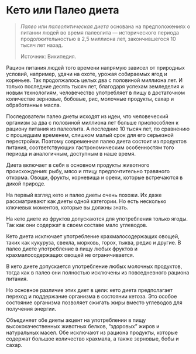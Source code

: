 # Кето или Палео диета

> *Палео* или *палеолитическая диета* основана на предположениях о питании людей во время палеолита — исторического периода продолжительностью в 2,5 миллиона лет, закончившегося 10 тысяч лет назад. 
>
> Источник: Википедия.

Рацион питания людей того времени напрямую зависел от природных условий, например, удачи на охоте, урожая собираемых ягод и кореньев. Так продолжалось целых два с половиной миллиона лет. И только последние десять тысяч лет, благодаря успехам земледелия и новым технологиям, человечество употребляет в пищу в достаточном количестве зерновые, бобовые, рис, молочные продукты, сахар и обработанные масла.

Последователи палео диеты исходят из идеи, что человеческий организм за два с половиной миллиона лет больше приспособлен к рациону питания из палеолита. А последние 10 тысяч лет, по сравнению с прошедшим временем, слишком малый срок для его серьезной перестройки. Поэтому современная палео диета состоит из продуктов питания, соответствующих гастрономическим особенностям того периода и аналогичным, доступным в наше время. 

Диета включает в себя в основном продукты животного происхождения: рыбу, мясо и птицу предпочтительно травяного откорма. Овощи, фрукты, корневища и орехи, которые встречаются в дикой природе. 

На первый взгляд кето и палео диеты очень похожи. Их даже рассматривают как диеты одной категории. Но есть несколько ключевых моментов, которые вы должны знать.

На кето диете из фруктов допускаются для употребления только ягоды. Так как они содержат в своем составе мало углеводов. 

Кето диета исключает употребление крахмалосодержащих овощей, таких как кукуруза, свекла, морковь, горох, тыква, редис и другие. В палео диете употребление в пищу любых фруктов и крахмалосодержащих овощей не ограничивается. 

В кето диете допускается употребление любых молочных продуктов, тогда как в палео они полностью исключены из повседневного рациона питания.

Но основное различие этих диет в цели: кето диета предполагает переход и поддержание организма в состоянии кетоза. Это особое состояние организма позволяет сжигать жиры вместо углеводов для получения энергии.

Объединяет обе диеты акцент на употреблении в пищу высококачественных животных белков, “здоровых” жиров и натуральных масел. Обе исключают из рациона продукты, которые содержат большое количество крахмала, а также зерновые, бобы и сахар. 

